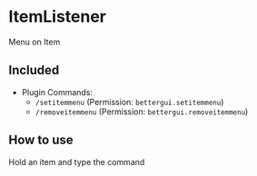 # ItemListener
Menu on Item

## Included
* Plugin Commands:
  * `/setitemmenu` (Permission: `bettergui.setitemmenu`)
  * `/removeitemmenu` (Permission: `bettergui.removeitemmenu`)

## How to use
Hold an item and type the command
